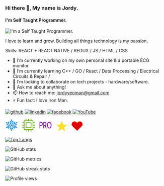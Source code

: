 ### Hi there 👋, My name is Jordy.

#### I'm Self Taught Programmer.

![I'm a Self Taught Programmer.](https://images.pexels.com/photos/3184454/pexels-photo-3184454.jpeg?auto=compress&cs=tinysrgb&dpr=2&h=650&w=940)

I love to learn and grow. Building all things technology is my passion.

Skills: REACT + REACT NATIVE / REDUX / JS / HTML / CSS

- 🔭 I’m currently working on my own personal site & a portable ECG monitor.
- 🌱 I’m currently learning C++ / GO / React / Data Processing / Electrical Circuits & Repair /
- 👯 I’m looking to collaborate on tech projects - hardware/software.
- 💬 Ask me about anything!
- 📫 How to reach me: jordyyeoman@gmail.com
- ⚡ Fun fact: I love Iron Man.

[<img src='https://cdn.jsdelivr.net/npm/simple-icons@3.0.1/icons/github.svg' alt='github' height='40'>](https://github.com/jordyyeoman) [<img src='https://cdn.jsdelivr.net/npm/simple-icons@3.0.1/icons/linkedin.svg' alt='linkedin' height='40'>](https://www.linkedin.com/in/jordy-yeoman-001397193/) [<img src='https://cdn.jsdelivr.net/npm/simple-icons@3.0.1/icons/facebook.svg' alt='facebook' height='40'>](https://www.facebook.com/jordy.yeoman) [<img src='https://cdn.jsdelivr.net/npm/simple-icons@3.0.1/icons/youtube.svg' alt='YouTube' height='40'>](https://www.youtube.com/channel/UCLQNIbJTpwBJfVbjB7bNZCw)

<a href='https://archiveprogram.github.com/'><img src='https://raw.githubusercontent.com/acervenky/animated-github-badges/master/assets/acbadge.gif' width='40' height='40'></a> <a href='https://docs.github.com/en/developers'><img src='https://raw.githubusercontent.com/acervenky/animated-github-badges/master/assets/devbadge.gif' width='40' height='40'></a> <a href='https://github.com/pricing'><img src='https://raw.githubusercontent.com/acervenky/animated-github-badges/master/assets/pro.gif' width='40' height='40'></a> <a href='https://stars.github.com/'><img src='https://raw.githubusercontent.com/acervenky/animated-github-badges/master/assets/starbadge.gif' width='35' height='35'></a> <a href='https://docs.github.com/en/github/supporting-the-open-source-community-with-github-sponsors'><img src='https://raw.githubusercontent.com/acervenky/animated-github-badges/master/assets/sponsorbadge.gif' width='35' height='35'></a>

[![Top Langs](https://github-readme-stats.vercel.app/api/top-langs/?username=jordyyeoman)](https://github.com/anuraghazra/github-readme-stats)

![GitHub stats](https://github-readme-stats.vercel.app/api?username=jordyyeoman&show_icons=true)

![GitHub metrics](https://metrics.lecoq.io/jordyyeoman)

![GitHub streak stats](https://github-readme-streak-stats.herokuapp.com/?user=jordyyeoman)

![Profile views](https://gpvc.arturio.dev/jordyyeoman)
